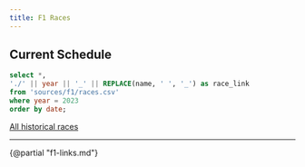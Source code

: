 ```yaml
---
title: F1 Races
---
```


## Current Schedule

```sql current_races
select *,
'./' || year || '_' || REPLACE(name, ' ', '_') as race_link
from 'sources/f1/races.csv'
where year = 2023
order by date;
```

<DataTable data="{current_races}" search="true" link=race_link rows=all>
    <Column id="name" title="Name" />
    <Column id="date" title="Date" />
    <Column id="url" title="Wikipedia" contentType="link" openInNewTab="true" />
</DataTable>

[All historical races](./historical_races)

---

{@partial "f1-links.md"}